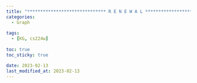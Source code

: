 ```yaml
---
title: "****************************** R E N E W A L ******************************"
categories: 
  - Graph
  
tags:
  - [KG, cs224w]
  
toc: true
toc_sticky: true

date: 2023-02-13
last_modified_at: 2023-02-13
---
```

